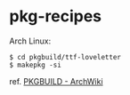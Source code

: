 # pkg-recipes

Arch Linux:

```
$ cd pkgbuild/ttf-loveletter
$ makepkg -si
```

ref. [PKGBUILD - ArchWiki](https://wiki.archlinux.org/title/PKGBUILD)
